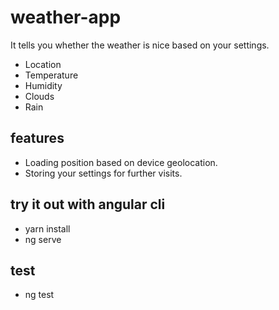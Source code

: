 # weather-app
It tells you whether the weather is nice based on your settings.
* Location
* Temperature
* Humidity
* Clouds
* Rain
## features
* Loading position based on device geolocation.
* Storing your settings for further visits.
## try it out with angular cli
* yarn install
* ng serve
## test
* ng test
